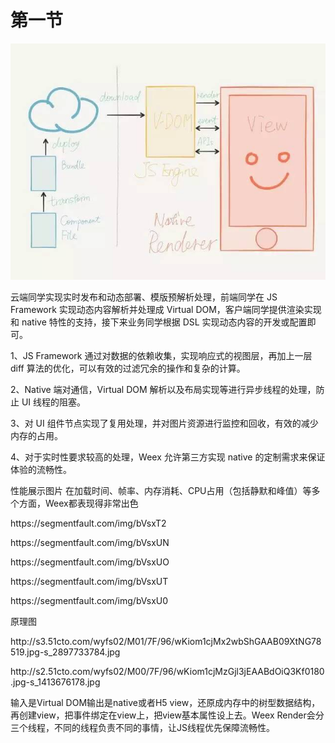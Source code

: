 # 第一节

![](/assets/三位一体.jpeg)

云端同学实现实时发布和动态部署、模版预解析处理，前端同学在 JS Framework 实现动态内容解析并处理成 Virtual DOM，客户端同学提供渲染实现和 native 特性的支持，接下来业务同学根据 DSL 实现动态内容的开发或配置即可。

1、JS Framework 通过对数据的依赖收集，实现响应式的视图层，再加上一层 diff 算法的优化，可以有效的过滤冗余的操作和复杂的计算。

2、Native 端对通信，Virtual DOM 解析以及布局实现等进行异步线程的处理，防止 UI 线程的阻塞。

3、对 UI 组件节点实现了复用处理，并对图片资源进行监控和回收，有效的减少内存的占用。

4、对于实时性要求较高的处理，Weex 允许第三方实现 native 的定制需求来保证体验的流畅性。

性能展示图片   在加载时间、帧率、内存消耗、CPU占用（包括静默和峰值）等多个方面，Weex都表现得非常出色

https:\/\/segmentfault.com\/img\/bVsxT2

https:\/\/segmentfault.com\/img\/bVsxUN

https:\/\/segmentfault.com\/img\/bVsxUO

https:\/\/segmentfault.com\/img\/bVsxUT

https:\/\/segmentfault.com\/img\/bVsxU0

原理图

http:\/\/s3.51cto.com\/wyfs02\/M01\/7F\/96\/wKiom1cjMx2wbShGAAB09XtNG78519.jpg-s\_2897733784.jpg

http:\/\/s2.51cto.com\/wyfs02\/M00\/7F\/96\/wKiom1cjMzGjl3jEAABdOiQ3Kf0180.jpg-s\_1413676178.jpg







输入是Virtual DOM输出是native或者H5 view，还原成内存中的树型数据结构，再创建view，把事件绑定在view上，把view基本属性设上去。Weex Render会分三个线程，不同的线程负责不同的事情，让JS线程优先保障流畅性。

